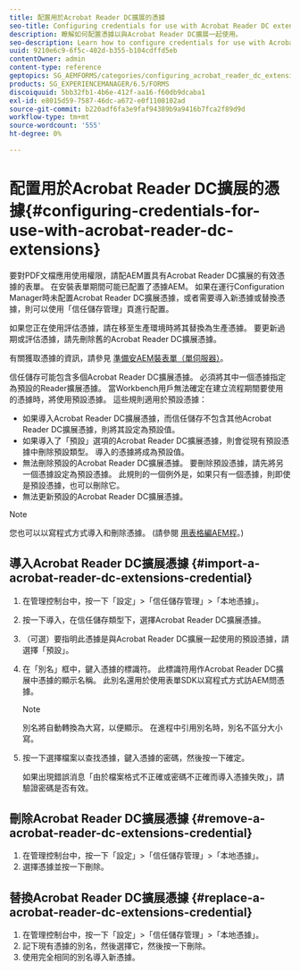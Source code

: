 ```yaml
---
title: 配置用於Acrobat Reader DC擴展的憑據
seo-title: Configuring credentials for use with Acrobat Reader DC extensions
description: 瞭解如何配置憑據以與Acrobat Reader DC擴展一起使用。
seo-description: Learn how to configure credentials for use with Acrobat Reader DC extensions.
uuid: 9210e6c9-6f5c-402d-b355-b104cdffd5eb
contentOwner: admin
content-type: reference
geptopics: SG_AEMFORMS/categories/configuring_acrobat_reader_dc_extensions
products: SG_EXPERIENCEMANAGER/6.5/FORMS
discoiquuid: 5bb32fb1-4b6e-412f-aa16-f60db9dcaba1
exl-id: e8015d59-7587-46dc-a672-e0f1108102ad
source-git-commit: b220adf6fa3e9faf94389b9a9416b7fca2f89d9d
workflow-type: tm+mt
source-wordcount: '555'
ht-degree: 0%

---
```


# 配置用於Acrobat Reader DC擴展的憑據{#configuring-credentials-for-use-with-acrobat-reader-dc-extensions}

要對PDF文檔應用使用權限，請配AEM置具有Acrobat Reader DC擴展的有效憑據的表單。 在安裝表單期間可能已配置了憑據AEM。 如果在運行Configuration Manager時未配置Acrobat Reader DC擴展憑據，或者需要導入新憑據或替換憑據，則可以使用「信任儲存管理」頁進行配置。

如果您正在使用評估憑據，請在移至生產環境時將其替換為生產憑據。 要更新過期或評估憑據，請先刪除舊的Acrobat Reader DC擴展憑據。

有關獲取憑據的資訊，請參見 [準備安AEM裝表單（單伺服器）](https://www.adobe.com/go/learn_aemforms_prepareInstallsingle_63)。

信任儲存可能包含多個Acrobat Reader DC擴展憑據。 必須將其中一個憑據指定為預設的Reader擴展憑據。 當Workbench用戶無法確定在建立流程期間要使用的憑據時，將使用預設憑據。 這些規則適用於預設憑據：

* 如果導入Acrobat Reader DC擴展憑據，而信任儲存不包含其他Acrobat Reader DC擴展憑據，則將其設定為預設值。
* 如果導入了「預設」選項的Acrobat Reader DC擴展憑據，則會從現有預設憑據中刪除預設類型。 導入的憑據將成為預設值。
* 無法刪除預設的Acrobat Reader DC擴展憑據。 要刪除預設憑據，請先將另一個憑據設定為預設憑據。 此規則的一個例外是，如果只有一個憑據，則即使是預設憑據，也可以刪除它。
* 無法更新預設的Acrobat Reader DC擴展憑據。

>[!NOTE]
>
>您也可以以寫程式方式導入和刪除憑據。 (請參閱 [用表格編AEM程](https://www.adobe.com/go/learn_aemforms_programming_63)。)

## 導入Acrobat Reader DC擴展憑據 {#import-a-acrobat-reader-dc-extensions-credential}

1. 在管理控制台中，按一下「設定」>「信任儲存管理」>「本地憑據」。
1. 按一下導入，在信任儲存類型下，選擇Acrobat Reader DC擴展憑據。
1. （可選）要指明此憑據是與Acrobat Reader DC擴展一起使用的預設憑據，請選擇「預設」。
1. 在「別名」框中，鍵入憑據的標識符。 此標識符用作Acrobat Reader DC擴展中憑據的顯示名稱。 此別名還用於使用表單SDK以寫程式方式訪AEM問憑據。

   >[!NOTE]
   >
   >別名將自動轉換為大寫，以便顯示。 在進程中引用別名時，別名不區分大小寫。

1. 按一下選擇檔案以查找憑據，鍵入憑據的密碼，然後按一下確定。

   如果出現錯誤消息「由於檔案格式不正確或密碼不正確而導入憑據失敗」，請驗證密碼是否有效。

## 刪除Acrobat Reader DC擴展憑據 {#remove-a-acrobat-reader-dc-extensions-credential}

1. 在管理控制台中，按一下「設定」>「信任儲存管理」>「本地憑據」。
1. 選擇憑據並按一下刪除。

## 替換Acrobat Reader DC擴展憑據 {#replace-a-acrobat-reader-dc-extensions-credential}

1. 在管理控制台中，按一下「設定」>「信任儲存管理」>「本地憑據」。
1. 記下現有憑據的別名，然後選擇它，然後按一下刪除。
1. 使用完全相同的別名導入新憑據。
